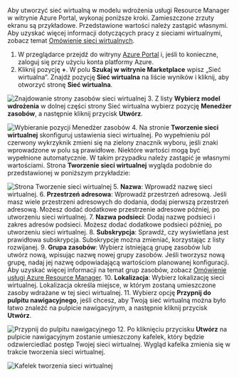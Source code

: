 Aby utworzyć sieć wirtualną w modelu wdrożenia usługi Resource Manager w witrynie Azure Portal, wykonaj poniższe kroki. Zamieszczone zrzuty ekranu są przykładowe. Przedstawione wartości należy zastąpić własnymi. Aby uzyskać więcej informacji dotyczących pracy z sieciami wirtualnymi, zobacz temat [Omówienie sieci wirtualnych](../articles/virtual-network/virtual-networks-overview.md).

1. W przeglądarce przejdź do witryny [Azure Portal](http://portal.azure.com) i, jeśli to konieczne, zaloguj się przy użyciu konta platformy Azure.
2. Kliknij pozycję **+**. W polu **Szukaj w witrynie Marketplace** wpisz „Sieć wirtualna”. Znajdź pozycję **Sieć wirtualna** na liście wyników i kliknij, aby otworzyć stronę **Sieć wirtualna**.

  ![Znajdowanie strony zasobów sieci wirtualnej](./media/vpn-gateway-basic-vnet-rm-portal-include/newvnetportal700.png "Znajdowanie strony zasobów sieci wirtualnej")
3. Z listy **Wybierz model wdrożenia** w dolnej części strony Sieć wirtualna wybierz pozycję **Menedżer zasobów**, a następnie kliknij przycisk **Utwórz**.

  ![Wybieranie pozycji Menedżer zasobów](./media/vpn-gateway-basic-vnet-rm-portal-include/resourcemanager250.png "Wybieranie pozycji Menedżer zasobów")
4. Na stronie **Tworzenie sieci wirtualnej** skonfiguruj ustawienia sieci wirtualnej. Po wypełnieniu pól czerwony wykrzyknik zmieni się na zielony znacznik wyboru, jeśli znaki wprowadzone w polu są prawidłowe. Niektóre wartości mogą być wypełnione automatycznie. W takim przypadku należy zastąpić je własnymi wartościami. Strona **Tworzenie sieci wirtualnej** wygląda podobnie do przedstawionej w poniższym przykładzie:

  ![Strona Tworzenie sieci wirtualnej](./media/vpn-gateway-basic-vnet-rm-portal-include/createvnet300.png "Strona Tworzenie sieci wirtualnej")
5. **Nazwa**: Wprowadź nazwę sieci wirtualnej.
6. **Przestrzeń adresowa**: Wprowadź przestrzeń adresową. Jeśli masz wiele przestrzeni adresowych do dodania, dodaj pierwszą przestrzeń adresową. Możesz dodać dodatkowe przestrzenie adresowe później, po utworzeniu sieci wirtualnej.
7. **Nazwa podsieci**: Dodaj nazwę podsieci i zakres adresów podsieci. Możesz dodać dodatkowe podsieci później, po utworzeniu sieci wirtualnej.
8. **Subskrypcja**: Sprawdź, czy wyświetlana jest prawidłowa subskrypcja. Subskrypcje można zmieniać, korzystając z listy rozwijanej.
9. **Grupa zasobów**: Wybierz istniejącą grupę zasobów lub utwórz nową, wpisując nazwę nowej grupy zasobów. Jeśli tworzysz nową grupę, nadaj jej nazwę odpowiadającą wartościom planowanej konfiguracji. Aby uzyskać więcej informacji na temat grup zasobów, zobacz [Omówienie usługi Azure Resource Manager](../articles/azure-resource-manager/resource-group-overview.md#resource-groups).
10. **Lokalizacja**: Wybierz lokalizację sieci wirtualnej. Lokalizacja określa miejsce, w którym zostaną umieszczone zasoby wdrażane w tej sieci wirtualnej.
11. Wybierz opcję **Przypnij do pulpitu nawigacyjnego**, jeśli chcesz, aby Twoją sieć wirtualną można było łatwo znaleźć na pulpicie nawigacyjnym, a następnie kliknij przycisk **Utwórz**.

 ![Przypnij do pulpitu nawigacyjnego](./media/vpn-gateway-basic-vnet-rm-portal-include/pintodashboard150.png "Przypnij do pulpitu nawigacyjnego")
12. Po kliknięciu przycisku **Utwórz** na pulpicie nawigacyjnym zostanie umieszczony kafelek, który będzie odzwierciedlać postęp Twojej sieci wirtualnej. Wygląd kafelka zmienia się w trakcie tworzenia sieci wirtualnej.

  ![Kafelek tworzenia sieci wirtualnej](./media/vpn-gateway-basic-vnet-rm-portal-include/deploying150.png "Kafelek tworzenia sieci wirtualnej")